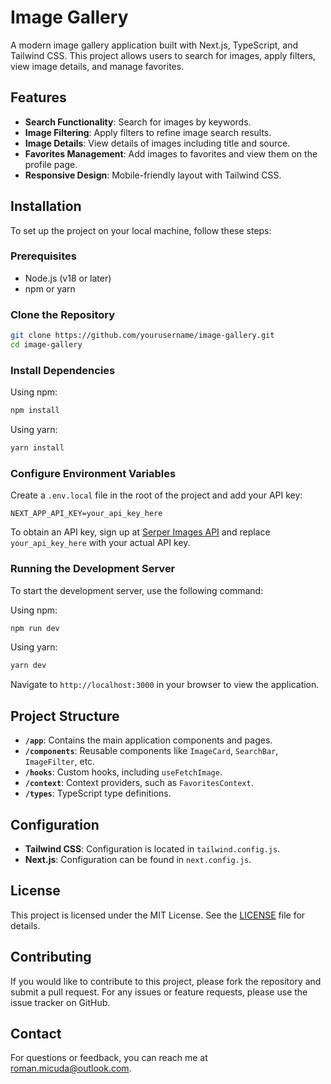 # Image Gallery

A modern image gallery application built with Next.js, TypeScript, and Tailwind CSS. This project allows users to search for images, apply filters, view image details, and manage favorites.

## Features

- **Search Functionality**: Search for images by keywords.
- **Image Filtering**: Apply filters to refine image search results.
- **Image Details**: View details of images including title and source.
- **Favorites Management**: Add images to favorites and view them on the profile page.
- **Responsive Design**: Mobile-friendly layout with Tailwind CSS.

## Installation

To set up the project on your local machine, follow these steps:

### Prerequisites

- Node.js (v18 or later)
- npm or yarn

### Clone the Repository

```sh
git clone https://github.com/yourusername/image-gallery.git
cd image-gallery
```

### Install Dependencies

Using npm:

```sh
npm install
```

Using yarn:

```sh
yarn install
```

### Configure Environment Variables

Create a `.env.local` file in the root of the project and add your API key:

```env
NEXT_APP_API_KEY=your_api_key_here
```

To obtain an API key, sign up at [Serper Images API](https://google.serper.dev/image) and replace `your_api_key_here` with your actual API key.

### Running the Development Server

To start the development server, use the following command:

Using npm:

```sh
npm run dev
```

Using yarn:

```sh
yarn dev
```

Navigate to `http://localhost:3000` in your browser to view the application.

## Project Structure

- **`/app`**: Contains the main application components and pages.
- **`/components`**: Reusable components like `ImageCard`, `SearchBar`, `ImageFilter`, etc.
- **`/hooks`**: Custom hooks, including `useFetchImage`.
- **`/context`**: Context providers, such as `FavoritesContext`.
- **`/types`**: TypeScript type definitions.

## Configuration

- **Tailwind CSS**: Configuration is located in `tailwind.config.js`.
- **Next.js**: Configuration can be found in `next.config.js`.

## License

This project is licensed under the MIT License. See the [LICENSE](LICENSE) file for details.

## Contributing

If you would like to contribute to this project, please fork the repository and submit a pull request. For any issues or feature requests, please use the issue tracker on GitHub.

## Contact

For questions or feedback, you can reach me at [roman.micuda@outlook.com](mailto:roman.micuda@outlook.com).
